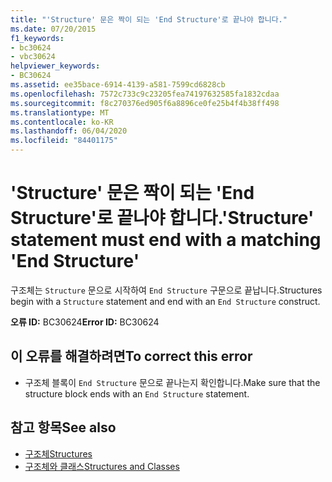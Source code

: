 ```yaml
---
title: "'Structure' 문은 짝이 되는 'End Structure'로 끝나야 합니다."
ms.date: 07/20/2015
f1_keywords:
- bc30624
- vbc30624
helpviewer_keywords:
- BC30624
ms.assetid: ee35bace-6914-4139-a581-7599cd6828cb
ms.openlocfilehash: 7572c733c9c23205fea74197632585fa1832cdaa
ms.sourcegitcommit: f8c270376ed905f6a8896ce0fe25b4f4b38ff498
ms.translationtype: MT
ms.contentlocale: ko-KR
ms.lasthandoff: 06/04/2020
ms.locfileid: "84401175"
---
```

# <a name="structure-statement-must-end-with-a-matching-end-structure"></a><span data-ttu-id="f6a1a-102">'Structure' 문은 짝이 되는 'End Structure'로 끝나야 합니다.</span><span class="sxs-lookup"><span data-stu-id="f6a1a-102">'Structure' statement must end with a matching 'End Structure'</span></span>
<span data-ttu-id="f6a1a-103">구조체는 `Structure` 문으로 시작하여 `End Structure` 구문으로 끝납니다.</span><span class="sxs-lookup"><span data-stu-id="f6a1a-103">Structures begin with a `Structure` statement and end with an `End Structure` construct.</span></span>  
  
 <span data-ttu-id="f6a1a-104">**오류 ID:** BC30624</span><span class="sxs-lookup"><span data-stu-id="f6a1a-104">**Error ID:** BC30624</span></span>  
  
## <a name="to-correct-this-error"></a><span data-ttu-id="f6a1a-105">이 오류를 해결하려면</span><span class="sxs-lookup"><span data-stu-id="f6a1a-105">To correct this error</span></span>  
  
- <span data-ttu-id="f6a1a-106">구조체 블록이 `End Structure` 문으로 끝나는지 확인합니다.</span><span class="sxs-lookup"><span data-stu-id="f6a1a-106">Make sure that the structure block ends with an `End Structure` statement.</span></span>  
  
## <a name="see-also"></a><span data-ttu-id="f6a1a-107">참고 항목</span><span class="sxs-lookup"><span data-stu-id="f6a1a-107">See also</span></span>

- [<span data-ttu-id="f6a1a-108">구조체</span><span class="sxs-lookup"><span data-stu-id="f6a1a-108">Structures</span></span>](../programming-guide/language-features/data-types/structures.md)
- [<span data-ttu-id="f6a1a-109">구조체와 클래스</span><span class="sxs-lookup"><span data-stu-id="f6a1a-109">Structures and Classes</span></span>](../programming-guide/language-features/data-types/structures-and-classes.md)

